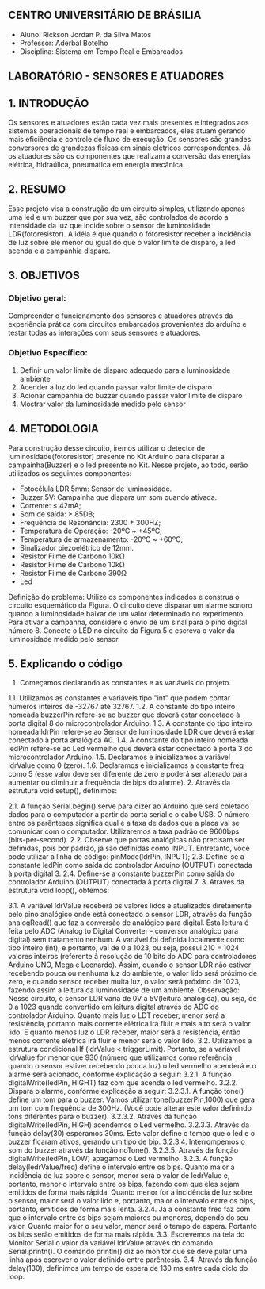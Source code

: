 ## **CENTRO UNIVERSITÁRIO DE BRÁSILIA**

- Aluno: Rickson Jordan P. da Silva Matos 
- Professor: Aderbal Botelho
- Disciplina: Sistema em Tempo Real e Embarcados


## LABORATÓRIO - SENSORES E ATUADORES

## 1. INTRODUÇÃO
Os sensores e atuadores estão cada vez mais presentes e integrados aos sistemas operacionais de tempo real e embarcados, eles atuam gerando mais eficiência e controle de fluxo de execução. Os sensores são grandes conversores de grandezas físicas em sinais elétricos correspondentes.  Já os atuadores são os componentes que realizam a conversão das energias elétrica, hidraúlica, pneumática em energia mecânica. 

## 2. RESUMO
Esse projeto visa a construção de um circuito simples, utilizando apenas uma led e um buzzer que por sua vez, são controlados de acordo a intensidade da luz que incide sobre o sensor de luminosidade LDR(fotoresistor). A idéia é que quando o fotoresistor receber a incidência de luz sobre ele menor ou igual do que o valor limite de disparo, a led acenda e a campanhia dispare.

## 3. OBJETIVOS
### Objetivo geral:
Compreender o funcionamento dos sensores e atuadores através da experiência prática com circuitos embarcados provenientes do arduíno e testar todas as interações com seus sensores e atuadores.

### Objetivo Específico:
1. Definir um valor limite de disparo adequado para a luminosidade ambiente
2. Acender a luz do led quando passar valor limite de disparo
3. Acionar campanhia do buzzer quando passar valor limite de disparo
4. Mostrar valor da luminosidade medido pelo sensor

## 4. METODOLOGIA

Para construção desse circuito, iremos utilizar o detector de luminosidade(fotoresistor) presente no Kit Arduíno para disparar a campainha(Buzzer) e o led presente no Kit. Nesse projeto, ao todo, serão utilizados os seguintes componentes:

- Fotocélula LDR 5mm: Sensor de luminosidade.
- Buzzer 5V: Campainha que dispara um som quando ativada.
- Corrente: ≤ 42mA;
- Som de saída: ≥ 85DB;
- Frequência de Resonância: 2300 ± 300HZ;
- Temperatura de Operação: -20ºC ~ +45ºC;
- Temperatura de armazenamento: -20ºC ~ +60ºC;
- Sinalizador piezoelétrico de 12mm.
- Resistor Filme de Carbono 10kΩ
- Resistor Filme de Carbono 10kΩ
- Resistor Filme de Carbono 390Ω
- Led

Definição do problema:
Utilize os componentes indicados e construa o circuito esquemático da Figura. O
circuito deve disparar um alarme sonoro quando a luminosidade baixar de um valor determinado
no experimento. Para ativar a campanha, considere o envio de um sinal para o pino digital número
8. Conecte o LED no circuito da Figura 5 e escreva o valor da luminosidade medido pelo sensor.

## 5.	Explicando o código

1. Começamos declarando as constantes e as variáveis do projeto.
 
1.1. Utilizamos as constantes e variáveis tipo "int" que podem contar números inteiros de -32767 até 32767.
1.2. A constante do tipo inteiro nomeada buzzerPin refere-se ao buzzer que deverá estar conectado à porta digital 8 do microcontrolador Arduino.
1.3. A constante do tipo inteiro nomeada ldrPin refere-se ao Sensor de luminosidade LDR que deverá estar conectado à porta analógica A0.
1.4. A constante do tipo inteiro nomeada ledPin refere-se ao Led vermelho que deverá estar conectado à porta 3 do microcontrolador Arduino.
1.5. Declaramos e inicializamos a variável ldrValue como 0 (zero).
1.6. Declaramos e inicializamos a constante freq como 5 (esse valor deve ser diferente de zero e poderá ser alterado para aumentar ou diminuir a frequência de bips do alarme).
2. Através da estrutura void setup(), definimos:
 
2.1. A função Serial.begin() serve para dizer ao Arduino que será coletado dados para o computador a partir da porta serial e o cabo USB. O número entre os parênteses significa qual é a taxa de dados que a placa vai se comunicar com o computador. Utilizaremos a taxa padrão de 9600bps (bits-per-second).
2.2. Observe que portas analógicas não precisam ser definidas, pois por padrão, já são definidas como INPUT. Entretanto, você pode utilizar a linha de código: pinMode(ldrPin, INPUT);
2.3. Define-se a constante ledPin como saída do controlador Arduino (OUTPUT) conectada à porta digital 3.
2.4. Define-se a constante buzzerPin como saída do controlador Arduino (OUTPUT) conectada à porta digital 7.
3. Através da estrutura void loop(), obtemos:
 
3.1. A variável ldrValue receberá os valores lidos e atualizados diretamente pelo pino analógico onde está conectado o sensor LDR, através da função analogRead() que faz a conversão de analógico para digital. Esta leitura é feita pelo ADC (Analog to Digital Converter - conversor analógico para digital) sem tratamento nenhum. A variável foi definida localmente como tipo inteiro (int), e portanto, vai de 0 a 1023, ou seja, possui 210 = 1024 valores inteiros (referente à resolução de 10 bits do ADC para controladores Arduino UNO, Mega e Leonardo). Assim, quando o sensor LDR não estiver recebendo pouca ou nenhuma luz do ambiente, o valor lido será próximo de zero, e quando sensor receber muita luz, o valor será próximo de 1023, fazendo assim a leitura da luminosidade de um ambiente.
Observação: Nesse circuito, o sensor LDR varia de 0V a 5V(leitura analógica), ou seja, de 0 a 1023 quando convertido em leitura digital através do ADC do controlador Arduino.
Quanto mais luz o LDT receber, menor será a resistência, portanto mais corrente elétrica irá fluir e mais alto será o valor lido. E quanto menos luz o LDR receber, maior será a resistência, então menos corrente elétrica irá fluir e menor será o valor lido.
3.2. Utilizamos a estrutura condicional If (ldrValue < triggerLimit). Portanto, se a variável ldrValue for menor que 930 (número que utilizamos como referência quando o sensor estiver recebendo pouca luz) o led vermelho acenderá e o alarme será acionado, conforme explicação a seguir:
3.2.1. A função digitalWrite(ledPin, HIGHT) faz com que acenda o led vermelho.
3.2.2. Dispara o alarme, conforme explicação a seguir:
3.2.3.1. A função tone() define um tom para o buzzer. Vamos utilizar tone(buzzerPin,1000) que gera um tom com frequência de 300Hz. (Você pode alterar este valor definindo tons diferentes para o buzzer).
3.2.3.2. Através da função digitalWrite(ledPin, HIGH) acendemos o Led vermelho.
3.2.3.3. Através da função delay(30) esperamos 30ms. Este valor define o tempo que o led e o buzzer ficaram ativos, gerando um tipo de bip.
3.2.3.4. Interrompemos o som do buzzer através da função noTone().
3.2.3.5. Através da função digitalWrite(ledPin, LOW) apagamos o Led vermelho.
3.2.3. A função delay(ledrValue/freq) define o intervalo entre os bips. Quanto maior a incidência de luz sobre o sensor, menor será o valor de ledrValue e, portanto, menor o intervalo entre os bips, fazendo com que eles sejam emitidos de forma mais rápida. Quanto menor for a incidência de luz sobre o sensor, maior será o valor lido e, portanto, maior o intervalo entre os bips, portanto, emitidos de forma mais lenta.
3.2.4. Já a constante freq faz com que o intervalo entre os bips sejam maiores ou menores, dependo do seu valor. Quanto maior for o seu valor, menor será o tempo de espera. Portanto os bips serão emitidos de forma mais rápida.
3.3. Escrevemos na tela do Monitor Serial o valor da variável ldrValue através do comando Serial.printn(). O comando println() diz ao monitor que se deve pular uma linha após escrever o valor definido entre parêntesis.
3.4. Através da função delay(130), definimos um tempo de espera de 130 ms entre cada ciclo do loop.

